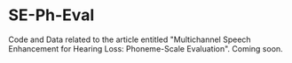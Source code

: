 # SE-Ph-Eval
Code and Data related to the article entitled "Multichannel Speech Enhancement for Hearing Loss: Phoneme-Scale Evaluation". Coming soon.
